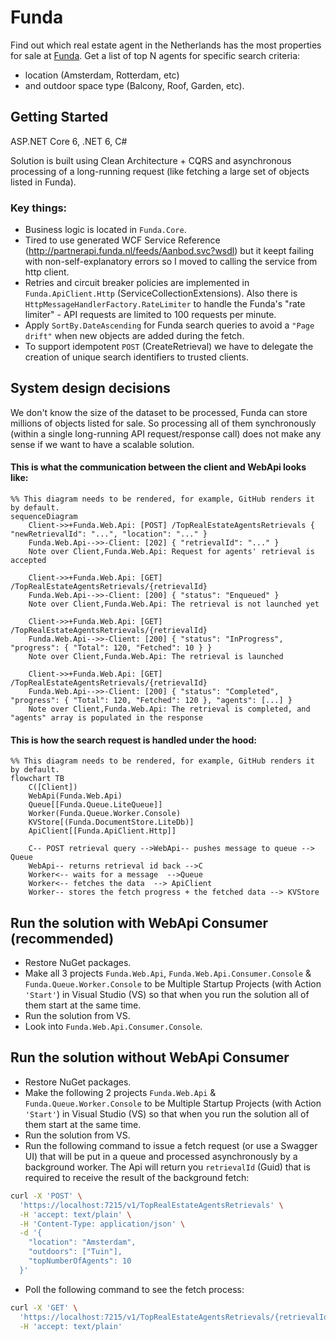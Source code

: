 # Funda

Find out which real estate agent in the Netherlands has the most properties for sale at [Funda](https://www.funda.nl/).
Get a list of top N agents for specific search criteria: 
- location (Amsterdam, Rotterdam, etc) 
- and outdoor space type (Balcony, Roof, Garden, etc).


## Getting Started
ASP.NET Core 6, .NET 6, C# 

Solution is built using Clean Architecture + CQRS and asynchronous processing of a long-running request (like fetching a large set of objects listed in Funda).


### Key things:
- Business logic is located in `Funda.Core`.
- Tired to use generated WCF Service Reference (http://partnerapi.funda.nl/feeds/Aanbod.svc?wsdl) but it keept failing with non-self-explanatory errors so I moved to calling the service from http client.
- Retries and circuit breaker policies are implemented in `Funda.ApiClient.Http` (ServiceCollectionExtensions). Also there is `HttpMessageHandlerFactory.RateLimiter` to handle the Funda's "rate limiter" - API requests are limited to 100 requests per minute.
- Apply `SortBy.DateAscending` for Funda search queries to avoid a `"Page drift"` when new objects are added during the fetch.
- To support idempotent `POST` (CreateRetrieval) we have to delegate the creation of unique search identifiers to trusted clients.

## System design decisions

We don't know the size of the dataset to be processed, Funda can store millions of objects listed for sale. 
So processing all of them synchronously (within a single long-running API request/response call) does not make any sense if we want to have a scalable solution. 

#### This is what the communication between the client and WebApi looks like:
```mermaid
%% This diagram needs to be rendered, for example, GitHub renders it by default.
sequenceDiagram
    Client->>+Funda.Web.Api: [POST] /TopRealEstateAgentsRetrievals { "newRetrievalId": "...", "location": "..." }
    Funda.Web.Api-->>-Client: [202] { "retrievalId": "..." }
    Note over Client,Funda.Web.Api: Request for agents' retrieval is accepted
    
    Client->>+Funda.Web.Api: [GET] /TopRealEstateAgentsRetrievals/{retrievalId}
    Funda.Web.Api-->>-Client: [200] { "status": "Enqueued" }
    Note over Client,Funda.Web.Api: The retrieval is not launched yet
        
    Client->>+Funda.Web.Api: [GET] /TopRealEstateAgentsRetrievals/{retrievalId}
    Funda.Web.Api-->>-Client: [200] { "status": "InProgress", "progress": { "Total": 120, "Fetched": 10 } }
    Note over Client,Funda.Web.Api: The retrieval is launched
    
    Client->>+Funda.Web.Api: [GET] /TopRealEstateAgentsRetrievals/{retrievalId}
    Funda.Web.Api-->>-Client: [200] { "status": "Completed", "progress": { "Total": 120, "Fetched": 120 }, "agents": [...] }
    Note over Client,Funda.Web.Api: The retrieval is completed, and "agents" array is populated in the response
```

#### This is how the search request is handled under the hood:
```mermaid
%% This diagram needs to be rendered, for example, GitHub renders it by default.
flowchart TB
    C([Client])
    WebApi(Funda.Web.Api)
    Queue[[Funda.Queue.LiteQueue]]
    Worker(Funda.Queue.Worker.Console)
    KVStore[(Funda.DocumentStore.LiteDb)]
    ApiClient[[Funda.ApiClient.Http]]
    
    C-- POST retrieval query -->WebApi-- pushes message to queue --> Queue
    WebApi-- returns retrieval id back -->C
    Worker<-- waits for a message  -->Queue
    Worker<-- fetches the data  --> ApiClient
    Worker-- stores the fetch progress + the fetched data --> KVStore
```


## Run the solution with WebApi Consumer (recommended)
* Restore NuGet packages.
* Make all 3 projects `Funda.Web.Api`, `Funda.Web.Api.Consumer.Console` & `Funda.Queue.Worker.Console` to be Multiple Startup Projects (with Action `'Start'`) in Visual Studio (VS) so that when you run the solution all of them start at the same time.
* Run the solution from VS.
* Look into `Funda.Web.Api.Consumer.Console`.


## Run the solution without WebApi Consumer
* Restore NuGet packages.
* Make the following 2 projects `Funda.Web.Api` & `Funda.Queue.Worker.Console` to be Multiple Startup Projects (with Action `'Start'`) in Visual Studio (VS) so that when you run the solution all of them start at the same time.
* Run the solution from VS.
* Run the following command to issue a fetch request (or use a Swagger UI) that will be put in a queue and processed asynchronously by a background worker. The Api will return you `retrievalId` (Guid) that is required to receive the result of the background fetch:
```bash
curl -X 'POST' \
  'https://localhost:7215/v1/TopRealEstateAgentsRetrievals' \
  -H 'accept: text/plain' \
  -H 'Content-Type: application/json' \
  -d '{
    "location": "Amsterdam",
    "outdoors": ["Tuin"],
    "topNumberOfAgents": 10
  }'
```
* Poll the following command to see the fetch process:
```bash
curl -X 'GET' \
  'https://localhost:7215/v1/TopRealEstateAgentsRetrievals/{retrievalId}' \
  -H 'accept: text/plain'
```
